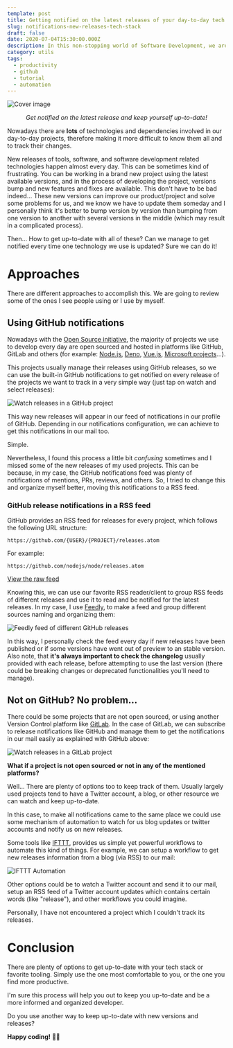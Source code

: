 ```yaml
---
template: post
title: Getting notified on the latest releases of your day-to-day tech stack
slug: notifications-new-releases-tech-stack
draft: false
date: 2020-07-04T15:30:00.000Z
description: In this non-stopping world of Software Development, we are in need to know the latest updates, improvements and fixes in the tech stack we use everyday. Knowing the latest updates of our used technologies, provide us more advantage in case of making decisions, keeping our projects up-to-date and getting the most out of them. Because of this, we normally are interested to get track of them and be up-to-date. In this post we are reviewing some techniques to automate this process.
category: utils
tags:
  - productivity
  - github
  - tutorial
  - automation
---
```

![Cover image](./images/notifications-new-releases-tech-stack/github_release.png)
<div align="center"><em>Get notified on the latest release and keep yourself up-to-date!</em></div>

Nowadays there are **lots** of technologies and dependencies involved in our day-to-day projects, therefore making it more difficult to know them all and to track their changes.

New releases of tools, software, and software development related technologies happen almost every day. This can be sometimes kind of frustrating. You can be working in a brand new project using the latest available versions, and in the process of developing the project, versions bump and new features and fixes are available. This don't have to be bad indeed... These new versions can improve our product/project and solve some problems for us, and we know we have to update them someday and I personally think it's better to bump version by version than bumping from one version to another with several versions in the middle (which may result in a complicated process).

Then... How to get up-to-date with all of these? Can we manage to get notified every time one technology we use is updated? Sure we can do it!

# Approaches

There are different approaches to accomplish this. We are going to review some of the ones I see people using or I use by myself.

## Using GitHub notifications

Nowadays with the [Open Source initiative](https://opensource.org/), the majority of projects we use to develop every day are open sourced and hosted in platforms like GitHub, GitLab and others (for example: [Node.js](https://github.com/nodejs/node), [Deno](https://github.com/denoland/deno), [Vue.js](https://github.com/vuejs/vue), [Microsoft projects](https://github.com/microsoft)...).

This projects usually manage their releases using GitHub releases, so we can use the built-in GitHub notifications to get notified on every release of the projects we want to track in a very simple way (just tap on watch and select releases):

![Watch releases in a GitHub project](./images/notifications-new-releases-tech-stack/github_releases_notifications.png)

This way new releases will appear in our feed of notifications in our profile of GitHub. Depending in our notifications configuration, we can achieve to get this notifications in our mail too.

Simple.

Nevertheless, I found this process a little bit *confusing* sometimes and I missed some of the new releases of my used projects. This can be because, in my case, the GitHub notifications feed was plenty of notifications of mentions, PRs, reviews, and others. So, I tried to change this and organize myself better, moving this notifications to a RSS feed.


### GitHub release notifications in a RSS feed

GitHub provides an RSS feed for releases for every project, which follows the following URL structure:

`https://github.com/{USER}/{PROJECT}/releases.atom`

For example:

`https://github.com/nodejs/node/releases.atom`

[View the raw feed](https://github.com/nodejs/node/releases.atom)

Knowing this, we can use our favorite RSS reader/client to group RSS feeds of different releases and use it to read and be notified for the latest releases.
In my case, I use [Feedly](https://feedly.com/), to make a feed and group different sources naming and organizing them:

![Feedly feed of different GitHub releases](./images/notifications-new-releases-tech-stack/feedly_github_releases_notifications.png)

In this way, I personally check the feed every day if new releases have been published or if some versions have went out of preview to an stable version.
Also note, that **it's always important to check the changelog** usually provided with each release, before attempting to use the last version (there could be breaking changes or deprecated functionalities you'll need to manage).

## Not on GitHub? No problem...

There could be some projects that are not open sourced, or using another Version Control platform like [GitLab](https://gitlab.com/).
In the case of GitLab, we can subscribe to release notifications like GitHub and manage them to get the notifications in our mail easily as explained with GitHub above:

![Watch releases in a GitLab project](./images/notifications-new-releases-tech-stack/gitlab_releases_notifications.png)

**What if a project is not open sourced or not in any of the mentioned platforms?**

Well... There are plenty of options too to keep track of them. Usually largely used projects tend to have a Twitter account, a blog, or other resource we can watch and keep up-to-date.

In this case, to make all notifications came to the same place we could use some mechanism of automation to watch for us blog updates or twitter accounts and notify us on new releases.

Some tools like [IFTTT](https://ifttt.com/), provides us simple yet powerful workflows to automate this kind of things. For example, we can setup a workflow to get new releases information from a blog (via RSS) to our mail:

![IFTTT Automation](./images/notifications-new-releases-tech-stack/ifttt_automation.png)

Other options could be to watch a Twitter account and send it to our mail, setup an RSS feed of a Twitter account updates which contains certain words (like "release"), and other workflows you could imagine.

Personally, I have not encountered a project which I couldn't track its releases.

# Conclusion

There are plenty of options to get up-to-date with your tech stack or favorite tooling. Simply use the one most comfortable to you, or the one you find more productive.

I'm sure this process will help you out to keep you up-to-date and be a more informed and organized developer.

Do you use another way to keep up-to-date with new versions and releases?

**Happy coding!** 🎉🎉
